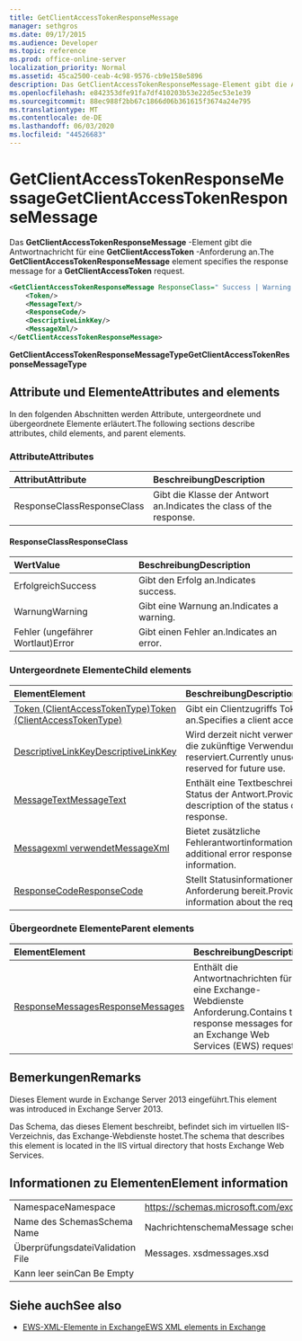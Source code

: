 ```yaml
---
title: GetClientAccessTokenResponseMessage
manager: sethgros
ms.date: 09/17/2015
ms.audience: Developer
ms.topic: reference
ms.prod: office-online-server
localization_priority: Normal
ms.assetid: 45ca2500-ceab-4c98-9576-cb9e158e5896
description: Das GetClientAccessTokenResponseMessage-Element gibt die Antwortnachricht für eine GetClientAccessToken-Anforderung an.
ms.openlocfilehash: e842353dfe91fa7df410203b53e22d5ec53e1e39
ms.sourcegitcommit: 88ec988f2bb67c1866d06b361615f3674a24e795
ms.translationtype: MT
ms.contentlocale: de-DE
ms.lasthandoff: 06/03/2020
ms.locfileid: "44526683"
---
```

# <a name="getclientaccesstokenresponsemessage"></a><span data-ttu-id="11401-103">GetClientAccessTokenResponseMessage</span><span class="sxs-lookup"><span data-stu-id="11401-103">GetClientAccessTokenResponseMessage</span></span>

<span data-ttu-id="11401-104">Das **GetClientAccessTokenResponseMessage** -Element gibt die Antwortnachricht für eine **GetClientAccessToken** -Anforderung an.</span><span class="sxs-lookup"><span data-stu-id="11401-104">The **GetClientAccessTokenResponseMessage** element specifies the response message for a **GetClientAccessToken** request.</span></span> 
  
```XML
<GetClientAccessTokenResponseMessage ResponseClass=" Success | Warning | Error ">
    <Token/>
    <MessageText/>
    <ResponseCode/>
    <DescriptiveLinkKey/>
    <MessageXml/>
</GetClientAccessTokenResponseMessage>
```

 <span data-ttu-id="11401-105">**GetClientAccessTokenResponseMessageType**</span><span class="sxs-lookup"><span data-stu-id="11401-105">**GetClientAccessTokenResponseMessageType**</span></span>
## <a name="attributes-and-elements"></a><span data-ttu-id="11401-106">Attribute und Elemente</span><span class="sxs-lookup"><span data-stu-id="11401-106">Attributes and elements</span></span>

<span data-ttu-id="11401-107">In den folgenden Abschnitten werden Attribute, untergeordnete und übergeordnete Elemente erläutert.</span><span class="sxs-lookup"><span data-stu-id="11401-107">The following sections describe attributes, child elements, and parent elements.</span></span>
  
### <a name="attributes"></a><span data-ttu-id="11401-108">Attribute</span><span class="sxs-lookup"><span data-stu-id="11401-108">Attributes</span></span>

|<span data-ttu-id="11401-109">**Attribut**</span><span class="sxs-lookup"><span data-stu-id="11401-109">**Attribute**</span></span>|<span data-ttu-id="11401-110">**Beschreibung**</span><span class="sxs-lookup"><span data-stu-id="11401-110">**Description**</span></span>|
|:-----|:-----|
|<span data-ttu-id="11401-111">ResponseClass</span><span class="sxs-lookup"><span data-stu-id="11401-111">ResponseClass</span></span>  <br/> |<span data-ttu-id="11401-112">Gibt die Klasse der Antwort an.</span><span class="sxs-lookup"><span data-stu-id="11401-112">Indicates the class of the response.</span></span>  <br/> |
   
#### <a name="responseclass"></a><span data-ttu-id="11401-113">ResponseClass</span><span class="sxs-lookup"><span data-stu-id="11401-113">ResponseClass</span></span>

|<span data-ttu-id="11401-114">**Wert**</span><span class="sxs-lookup"><span data-stu-id="11401-114">**Value**</span></span>|<span data-ttu-id="11401-115">**Beschreibung**</span><span class="sxs-lookup"><span data-stu-id="11401-115">**Description**</span></span>|
|:-----|:-----|
|<span data-ttu-id="11401-116">Erfolgreich</span><span class="sxs-lookup"><span data-stu-id="11401-116">Success</span></span>  <br/> |<span data-ttu-id="11401-117">Gibt den Erfolg an.</span><span class="sxs-lookup"><span data-stu-id="11401-117">Indicates success.</span></span>  <br/> |
|<span data-ttu-id="11401-118">Warnung</span><span class="sxs-lookup"><span data-stu-id="11401-118">Warning</span></span>  <br/> |<span data-ttu-id="11401-119">Gibt eine Warnung an.</span><span class="sxs-lookup"><span data-stu-id="11401-119">Indicates a warning.</span></span>  <br/> |
|<span data-ttu-id="11401-120">Fehler (ungefährer Wortlaut)</span><span class="sxs-lookup"><span data-stu-id="11401-120">Error</span></span>  <br/> |<span data-ttu-id="11401-121">Gibt einen Fehler an.</span><span class="sxs-lookup"><span data-stu-id="11401-121">Indicates an error.</span></span>  <br/> |
   
### <a name="child-elements"></a><span data-ttu-id="11401-122">Untergeordnete Elemente</span><span class="sxs-lookup"><span data-stu-id="11401-122">Child elements</span></span>

|<span data-ttu-id="11401-123">**Element**</span><span class="sxs-lookup"><span data-stu-id="11401-123">**Element**</span></span>|<span data-ttu-id="11401-124">**Beschreibung**</span><span class="sxs-lookup"><span data-stu-id="11401-124">**Description**</span></span>|
|:-----|:-----|
|[<span data-ttu-id="11401-125">Token (ClientAccessTokenType)</span><span class="sxs-lookup"><span data-stu-id="11401-125">Token (ClientAccessTokenType)</span></span>](token-clientaccesstokentype.md) <br/> |<span data-ttu-id="11401-126">Gibt ein Clientzugriffs Token an.</span><span class="sxs-lookup"><span data-stu-id="11401-126">Specifies a client access token.</span></span>  <br/> |
|[<span data-ttu-id="11401-127">DescriptiveLinkKey</span><span class="sxs-lookup"><span data-stu-id="11401-127">DescriptiveLinkKey</span></span>](descriptivelinkkey.md) <br/> |<span data-ttu-id="11401-128">Wird derzeit nicht verwendet und für die zukünftige Verwendung reserviert.</span><span class="sxs-lookup"><span data-stu-id="11401-128">Currently unused and reserved for future use.</span></span>  <br/> |
|[<span data-ttu-id="11401-129">MessageText</span><span class="sxs-lookup"><span data-stu-id="11401-129">MessageText</span></span>](messagetext.md) <br/> |<span data-ttu-id="11401-130">Enthält eine Textbeschreibung des Status der Antwort.</span><span class="sxs-lookup"><span data-stu-id="11401-130">Provides a text description of the status of the response.</span></span>  <br/> |
|[<span data-ttu-id="11401-131">Messagexml verwendet</span><span class="sxs-lookup"><span data-stu-id="11401-131">MessageXml</span></span>](messagexml.md) <br/> |<span data-ttu-id="11401-132">Bietet zusätzliche Fehlerantwortinformationen.</span><span class="sxs-lookup"><span data-stu-id="11401-132">Provides additional error response information.</span></span>  <br/> |
|[<span data-ttu-id="11401-133">ResponseCode</span><span class="sxs-lookup"><span data-stu-id="11401-133">ResponseCode</span></span>](responsecode.md) <br/> |<span data-ttu-id="11401-134">Stellt Statusinformationen zur Anforderung bereit.</span><span class="sxs-lookup"><span data-stu-id="11401-134">Provides status information about the request.</span></span>  <br/> |
   
### <a name="parent-elements"></a><span data-ttu-id="11401-135">Übergeordnete Elemente</span><span class="sxs-lookup"><span data-stu-id="11401-135">Parent elements</span></span>

|<span data-ttu-id="11401-136">**Element**</span><span class="sxs-lookup"><span data-stu-id="11401-136">**Element**</span></span>|<span data-ttu-id="11401-137">**Beschreibung**</span><span class="sxs-lookup"><span data-stu-id="11401-137">**Description**</span></span>|
|:-----|:-----|
|[<span data-ttu-id="11401-138">ResponseMessages</span><span class="sxs-lookup"><span data-stu-id="11401-138">ResponseMessages</span></span>](responsemessages.md) <br/> |<span data-ttu-id="11401-139">Enthält die Antwortnachrichten für eine Exchange-Webdienste Anforderung.</span><span class="sxs-lookup"><span data-stu-id="11401-139">Contains the response messages for an Exchange Web Services (EWS) request.</span></span>  <br/> |
   
## <a name="remarks"></a><span data-ttu-id="11401-140">Bemerkungen</span><span class="sxs-lookup"><span data-stu-id="11401-140">Remarks</span></span>

<span data-ttu-id="11401-141">Dieses Element wurde in Exchange Server 2013 eingeführt.</span><span class="sxs-lookup"><span data-stu-id="11401-141">This element was introduced in Exchange Server 2013.</span></span>
  
<span data-ttu-id="11401-142">Das Schema, das dieses Element beschreibt, befindet sich im virtuellen IIS-Verzeichnis, das Exchange-Webdienste hostet.</span><span class="sxs-lookup"><span data-stu-id="11401-142">The schema that describes this element is located in the IIS virtual directory that hosts Exchange Web Services.</span></span>
  
## <a name="element-information"></a><span data-ttu-id="11401-143">Informationen zu Elementen</span><span class="sxs-lookup"><span data-stu-id="11401-143">Element information</span></span>

|||
|:-----|:-----|
|<span data-ttu-id="11401-144">Namespace</span><span class="sxs-lookup"><span data-stu-id="11401-144">Namespace</span></span>  <br/> |https://schemas.microsoft.com/exchange/services/2006/messages  <br/> |
|<span data-ttu-id="11401-145">Name des Schemas</span><span class="sxs-lookup"><span data-stu-id="11401-145">Schema Name</span></span>  <br/> |<span data-ttu-id="11401-146">Nachrichtenschema</span><span class="sxs-lookup"><span data-stu-id="11401-146">Message schema</span></span>  <br/> |
|<span data-ttu-id="11401-147">Überprüfungsdatei</span><span class="sxs-lookup"><span data-stu-id="11401-147">Validation File</span></span>  <br/> |<span data-ttu-id="11401-148">Messages. xsd</span><span class="sxs-lookup"><span data-stu-id="11401-148">messages.xsd</span></span>  <br/> |
|<span data-ttu-id="11401-149">Kann leer sein</span><span class="sxs-lookup"><span data-stu-id="11401-149">Can Be Empty</span></span>  <br/> ||
   
## <a name="see-also"></a><span data-ttu-id="11401-150">Siehe auch</span><span class="sxs-lookup"><span data-stu-id="11401-150">See also</span></span>



- [<span data-ttu-id="11401-151">EWS-XML-Elemente in Exchange</span><span class="sxs-lookup"><span data-stu-id="11401-151">EWS XML elements in Exchange</span></span>](ews-xml-elements-in-exchange.md)

